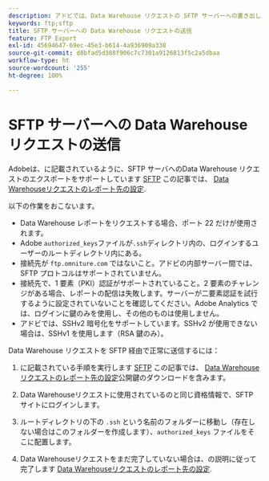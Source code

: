 ```yaml
---
description: アドビでは、Data Warehouse リクエストの SFTP サーバーへの書き出しをサポートしています。
keywords: ftp;sftp
title: SFTP サーバーへの Data Warehouse リクエストの送信
feature: FTP Export
exl-id: 45694647-69ec-45e3-b614-4a936909a338
source-git-commit: d8bfad5d388f906c7c7301a9126813f5c2a5dbaa
workflow-type: ht
source-wordcount: '255'
ht-degree: 100%

---
```


# SFTP サーバーへの Data Warehouse リクエストの送信

Adobeは、に記載されているように、SFTP サーバへのData Warehouse リクエストのエクスポートをサポートしています [SFTP](/help/export/data-warehouse/create-request/dw-request-report-destinations.md#sftp) この記事では、 [Data Warehouseリクエストのレポート先の設定](/help/export/data-warehouse/create-request/dw-request-report-destinations.md).

以下の作業をおこないます。

* Data Warehouse レポートをリクエストする場合、ポート 22 だけが使用されます。
* Adobe `authorized_keys`ファイルが`.ssh`ディレクトリ内の、ログインするユーザーのルートディレクトリ内にある。
* 接続先が `ftp.omniture.com` ではないこと。アドビの内部サーバー間では、SFTP プロトコルはサポートされていません。
* 接続先で、1 要素（PKI）認証がサポートされていること。2 要素のチャレンジがある場合、レポートの配信は失敗します。サーバーが二要素認証を試行するように設定されていないことを確認してください。Adobe Analytics では、ログインに鍵のみを使用し、その他のものは使用しません。
* アドビでは、SSHv2 暗号化をサポートしています。SSHv2 が使用できない場合は、SSHv1 を使用します（RSA 鍵のみ）。

Data Warehouse リクエストを SFTP 経由で正常に送信するには：

1. に記載されている手順を実行します [SFTP](/help/export/data-warehouse/create-request/dw-request-report-destinations.md#sftp) この記事では、 [Data Warehouseリクエストのレポート先の設定](/help/export/data-warehouse/create-request/dw-request-report-destinations.md)公開鍵のダウンロードを含みます。
1. Data Warehouseリクエストに使用されているのと同じ資格情報で、SFTP サイトにログインします。
1. ルートディレクトリの下の `.ssh` という名前のフォルダーに移動し（存在しない場合はこのフォルダーを作成します）、`authorized_keys` ファイルをそこに配置します。

1. Data Warehouseリクエストをまだ完了していない場合は、の説明に従って完了します [Data Warehouseリクエストのレポート先の設定](/help/export/data-warehouse/create-request/dw-request-report-destinations.md).
